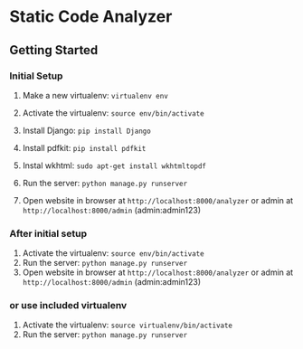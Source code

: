 Static Code Analyzer
===============



Getting Started
---------------

### Initial Setup ###
1. Make a new virtualenv: ``virtualenv env``
2. Activate the virtualenv: ``source env/bin/activate``
3. Install Django: ``pip install Django``
4. Install pdfkit: ``pip install pdfkit``
5. Instal wkhtml: ``sudo apt-get install wkhtmltopdf``

6. Run the server: ``python manage.py runserver``
6. Open website in browser at ``http://localhost:8000/analyzer`` or admin at ``http://localhost:8000/admin`` (admin:admin123)


### After initial setup ###
1. Activate the virtualenv: ``source env/bin/activate``
2. Run the server: ``python manage.py runserver``
3. Open website in browser at ``http://localhost:8000/analyzer`` or admin at ``http://localhost:8000/admin`` (admin:admin123)


### or use included virtualenv ###
1. Activate the virtualenv: ``source virtualenv/bin/activate``
2. Run the server: ``python manage.py runserver``


